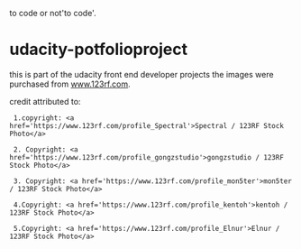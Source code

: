 
to code or not'to code'.
# udacity-potfolioproject
this is part of the udacity front end developer projects
the images were purchased from www.123rf.com. 

credit  attributed to:

     1.copyright: <a href='https://www.123rf.com/profile_Spectral'>Spectral / 123RF Stock Photo</a>  
     
     2. Copyright: <a href='https://www.123rf.com/profile_gongzstudio'>gongzstudio / 123RF Stock Photo</a> 
     
     3. Copyright: <a href='https://www.123rf.com/profile_mon5ter'>mon5ter / 123RF Stock Photo</a>  
     
     4.Copyright: <a href='https://www.123rf.com/profile_kentoh'>kentoh / 123RF Stock Photo</a> 
     
     5.Copyright: <a href='https://www.123rf.com/profile_Elnur'>Elnur / 123RF Stock Photo</a>  
